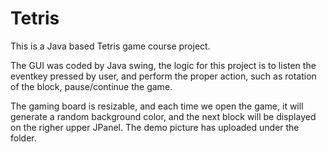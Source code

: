 # Tetris
This is a Java based Tetris game course project.
<br>

The GUI was coded by Java swing, the logic for this project is to listen the eventkey pressed by user, and perform the proper action, such as rotation of the block, pause/continue the game.
<br>

The gaming board is resizable, and each time we open the game, it will generate a random background color, and the next block will be displayed on the righer upper JPanel. The demo picture has uploaded under the folder.
